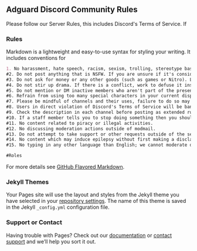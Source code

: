 ## Adguard Discord Community Rules

Please follow our Server Rules, this includes Discord's Terms of Service. If 

### Rules

Markdown is a lightweight and easy-to-use syntax for styling your writing. It includes conventions for

```markdown
1. No harassment, hate speech, racism, sexism, trolling, stereotype based attacks, or spreading harmful/false information. You may be banned immediately and without warning or recourse.
#2. Do not post anything that is NSFW. If you are unsure if it's considered NSFW you shouldn't post it.
#3. Do not ask for money or any other goods (such as games or Nitro). Likewise, do not advertise/sell your services, products, bots or servers.
#4. Do not stir up drama. If there is a conflict, work to defuse it instead of making it worse.
#5. Do not mention or DM inactive members who aren't part of the present conversation. Don't bother Microsoft employees (or anyone else) with tech support/moderation related queries. This rule doesn't apply if you're mentioning someone with whom you have some kind of mutual relationship.
#6. Refrain from using too many special characters in your current display name. A couple of special symbols are fine so long as there is a normal alphanumeric name that people can easily type. For example, "ExampleName 🧅" is fine, but "👊♙ εχ𝕒м𝐩𝕃𝒆ｎ𝐀𝓶𝔢 💢😾" is not.
#7. Please be mindful of channels and their uses, failure to do so may result in loss of access to the channel. Bringing something up once is alright, however starting a long discussion about something that belongs in another channel, or posting the same thing across multiple channels, is not.
#8. Users in direct violation of Discord's Terms of Service will be banned without warning. This includes the use of userbots or not meeting the minimum age requirement.
#9. Check the description in each channel before posting as extended rules may exist for that channel.
#10. If a staff member tells you to stop doing something then you should stop doing that thing.
#11. No content related to piracy or illegal activities.
#12. No discussing moderation actions outside of modmail.
#13. Do not attempt to take support or other requests outside of the server as we cannot ensure your or the user's safety from scams, trolling and abuse. This includes suggesting the use of DMs or remote assistance tools (such as Quick Assist or TeamViewer).
#14. No content which may induce epilepsy without first making a disclaimer and obstructing the content.
#15. No typing in any other language than English; we cannot moderate different languages and most people here speak in English. Failure to oblige will result in a warning or mute.

#Roles
```

For more details see [GitHub Flavored Markdown](https://guides.github.com/features/mastering-markdown/).

### Jekyll Themes

Your Pages site will use the layout and styles from the Jekyll theme you have selected in your [repository settings](https://github.com/smcue/adguard/settings). The name of this theme is saved in the Jekyll `_config.yml` configuration file.

### Support or Contact

Having trouble with Pages? Check out our [documentation](https://docs.github.com/categories/github-pages-basics/) or [contact support](https://github.com/contact) and we’ll help you sort it out.
